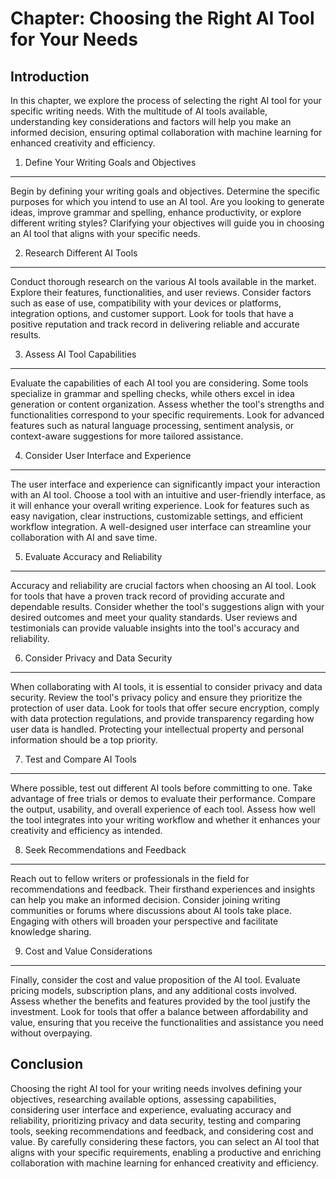 Chapter: Choosing the Right AI Tool for Your Needs
==================================================

Introduction
------------

In this chapter, we explore the process of selecting the right AI tool for your specific writing needs. With the multitude of AI tools available, understanding key considerations and factors will help you make an informed decision, ensuring optimal collaboration with machine learning for enhanced creativity and efficiency.

1. Define Your Writing Goals and Objectives
-------------------------------------------

Begin by defining your writing goals and objectives. Determine the specific purposes for which you intend to use an AI tool. Are you looking to generate ideas, improve grammar and spelling, enhance productivity, or explore different writing styles? Clarifying your objectives will guide you in choosing an AI tool that aligns with your specific needs.

2. Research Different AI Tools
------------------------------

Conduct thorough research on the various AI tools available in the market. Explore their features, functionalities, and user reviews. Consider factors such as ease of use, compatibility with your devices or platforms, integration options, and customer support. Look for tools that have a positive reputation and track record in delivering reliable and accurate results.

3. Assess AI Tool Capabilities
------------------------------

Evaluate the capabilities of each AI tool you are considering. Some tools specialize in grammar and spelling checks, while others excel in idea generation or content organization. Assess whether the tool's strengths and functionalities correspond to your specific requirements. Look for advanced features such as natural language processing, sentiment analysis, or context-aware suggestions for more tailored assistance.

4. Consider User Interface and Experience
-----------------------------------------

The user interface and experience can significantly impact your interaction with an AI tool. Choose a tool with an intuitive and user-friendly interface, as it will enhance your overall writing experience. Look for features such as easy navigation, clear instructions, customizable settings, and efficient workflow integration. A well-designed user interface can streamline your collaboration with AI and save time.

5. Evaluate Accuracy and Reliability
------------------------------------

Accuracy and reliability are crucial factors when choosing an AI tool. Look for tools that have a proven track record of providing accurate and dependable results. Consider whether the tool's suggestions align with your desired outcomes and meet your quality standards. User reviews and testimonials can provide valuable insights into the tool's accuracy and reliability.

6. Consider Privacy and Data Security
-------------------------------------

When collaborating with AI tools, it is essential to consider privacy and data security. Review the tool's privacy policy and ensure they prioritize the protection of user data. Look for tools that offer secure encryption, comply with data protection regulations, and provide transparency regarding how user data is handled. Protecting your intellectual property and personal information should be a top priority.

7. Test and Compare AI Tools
----------------------------

Where possible, test out different AI tools before committing to one. Take advantage of free trials or demos to evaluate their performance. Compare the output, usability, and overall experience of each tool. Assess how well the tool integrates into your writing workflow and whether it enhances your creativity and efficiency as intended.

8. Seek Recommendations and Feedback
------------------------------------

Reach out to fellow writers or professionals in the field for recommendations and feedback. Their firsthand experiences and insights can help you make an informed decision. Consider joining writing communities or forums where discussions about AI tools take place. Engaging with others will broaden your perspective and facilitate knowledge sharing.

9. Cost and Value Considerations
--------------------------------

Finally, consider the cost and value proposition of the AI tool. Evaluate pricing models, subscription plans, and any additional costs involved. Assess whether the benefits and features provided by the tool justify the investment. Look for tools that offer a balance between affordability and value, ensuring that you receive the functionalities and assistance you need without overpaying.

Conclusion
----------

Choosing the right AI tool for your writing needs involves defining your objectives, researching available options, assessing capabilities, considering user interface and experience, evaluating accuracy and reliability, prioritizing privacy and data security, testing and comparing tools, seeking recommendations and feedback, and considering cost and value. By carefully considering these factors, you can select an AI tool that aligns with your specific requirements, enabling a productive and enriching collaboration with machine learning for enhanced creativity and efficiency.
